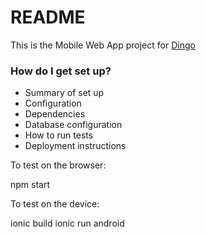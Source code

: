 # README #

This is the Mobile Web App project for [Dingo](http://dingoapp.co.uk)

### How do I get set up? ###

* Summary of set up
* Configuration
* Dependencies
* Database configuration
* How to run tests
* Deployment instructions


To test on the browser:

npm start

To test on the device:

ionic build
ionic run android


